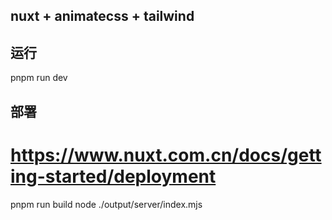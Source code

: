 ## nuxt + animatecss + tailwind

## 运行
pnpm run dev

## 部署
# https://www.nuxt.com.cn/docs/getting-started/deployment
pnpm run build
node ./output/server/index.mjs